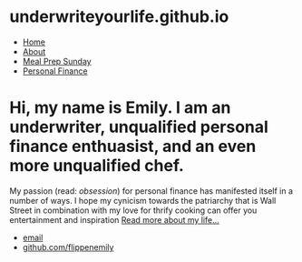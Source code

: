 # underwriteyourlife.github.io
<!DOCTYPE html>
<html>
	<head>
		<title> 
			Underwrite Life 
		</title>
		<!-- link to main stylesheet -->
		<link rel="stylesheet" type="text/css" href="/css/main.css">
	</head>
	<body>
		<nav>
    		<ul>
        		<li><a href="/">Home</a></li>
	        	<li><a href="/about">About</a></li>
        		<li><a href="/mealprepsunday">Meal Prep Sunday</a></li>
        		<li><a href="/personalfinance">Personal Finance</a></li>
    		</ul>
		</nav>
		<div class="container">
    		<div class="blurb">
        		<h1>Hi, my name is Emily. I am an underwriter, unqualified personal finance enthuasist, and an even more unqualified chef. </h1>
				<p>My passion (read: <em>obsession</em>) for personal finance has manifested itself in a number of ways. I hope my cynicism towards the patriarchy that is Wall Street in combination with my love for thrify cooking can offer you entertainment and inspiration  <a href="/about">Read more about my life...</a></p>
    		</div><!-- /.blurb -->
		</div><!-- /.container -->
		<footer>
    		<ul>
        		<li><a href="mailto:flippenemily@gmail.com">email</a></li>
        		<li><a href="https://github.com/flippenemily">github.com/flippenemily</a></li>
			</ul>
		</footer>
	</body>
</html>
